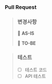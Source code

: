 ### Pull Request

> ### 변경사항
> 
> 📌 **AS-IS**
>
> 🔖 **TO-BE**
>

> ### 테스트
>
> - [ ] 테스트 코드
> - [ ] API 테스트